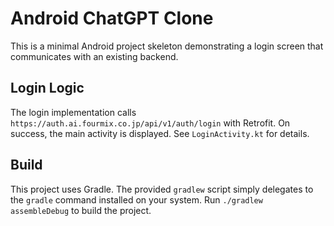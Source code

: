 # Android ChatGPT Clone

This is a minimal Android project skeleton demonstrating a login screen that communicates with an existing backend.

## Login Logic
The login implementation calls `https://auth.ai.fourmix.co.jp/api/v1/auth/login` with Retrofit. On success, the main activity is displayed. See `LoginActivity.kt` for details.

## Build
This project uses Gradle. The provided `gradlew` script simply delegates to the `gradle` command installed on your system. Run `./gradlew assembleDebug` to build the project.

